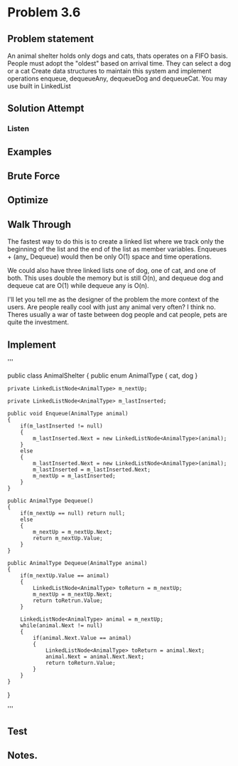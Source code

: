 # Problem 3.6

## Problem statement
An animal shelter holds only dogs and cats, thats operates on a FIFO basis.
People must adopt the "oldest" based on arrival time. They can select a dog or a cat 
Create data structures to maintain this system and implement operations enqueue, dequeueAny, dequeueDog and dequeueCat. You may use 
built in LinkedList

## Solution Attempt

### Listen

## Examples

## Brute Force

## Optimize

## Walk Through

The fastest way to do this is to create a linked list where we track only the beginning of the list and the end of the list as member variables. 
Enqueues + (any_ Dequeue) would then be only O(1) space and time operations. 

We could also have three linked lists one of dog, one of cat, and one of both. This uses double the memory but is still O(n), and 
dequeue dog and dequeue cat are O(1) while dequeue any is O(n).

I'll let you tell me as the designer of the problem the more context of the users. Are people really cool with just any animal very often? 
I think no. Theres usually a war of taste between dog people and cat people, pets are quite the investment. 



## Implement

'''

public class AnimalShelter
{
    public enum AnimalType
    {
        cat,
        dog
    }

    private LinkedListNode<AnimalType> m_nextUp;

    private LinkedListNode<AnimalType> m_lastInserted;

    public void Enqueue(AnimalType animal)
    {
        if(m_lastInserted != null)
        {
            m_lastInserted.Next = new LinkedListNode<AnimalType>(animal);
        }
        else 
        {
            m_lastInserted.Next = new LinkedListNode<AnimalType>(animal);
            m_lastInserted = m_lastInserted.Next;
            m_nextUp = m_lastInserted;
        }
    }

    public AnimalType Dequeue()
    {
        if(m_nextUp == null) return null;
        else 
        {
            m_nextUp = m_nextUp.Next;
            return m_nextUp.Value;
        }
    }

    public AnimalType Dequeue(AnimalType animal)
    {
        if(m_nextUp.Value == animal)
        {
            LinkedListNode<AnimalType> toReturn = m_nextUp;
            m_nextUp = m_nextUp.Next;
            return toRetrun.Value;
        } 

        LinkedListNode<AnimalType> animal = m_nextUp;
        while(animal.Next != null)
        {
            if(animal.Next.Value == animal)
            {
                LinkedListNode<AnimalType> toReturn = animal.Next;
                animal.Next = animal.Next.Next;
                return toReturn.Value;
            }
        }
    }
}

'''

## Test


## Notes. 